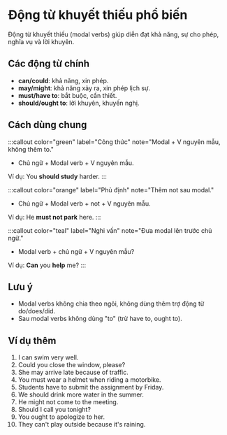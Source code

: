 # Động từ khuyết thiếu phổ biến

Động từ khuyết thiếu (modal verbs) giúp diễn đạt khả năng, sự cho phép, nghĩa vụ và lời khuyên.

## Các động từ chính
- **can/could**: khả năng, xin phép.
- **may/might**: khả năng xảy ra, xin phép lịch sự.
- **must/have to**: bắt buộc, cần thiết.
- **should/ought to**: lời khuyên, khuyến nghị.

## Cách dùng chung
:::callout color="green" label="Công thức" note="Modal + V nguyên mẫu, không thêm to."
- Chủ ngữ + Modal verb + V nguyên mẫu.

Ví dụ: You **should study** harder.
:::

:::callout color="orange" label="Phủ định" note="Thêm not sau modal."
- Chủ ngữ + Modal verb + not + V nguyên mẫu.

Ví dụ: He **must not park** here.
:::

:::callout color="teal" label="Nghi vấn" note="Đưa modal lên trước chủ ngữ."
- Modal verb + chủ ngữ + V nguyên mẫu?

Ví dụ: **Can** you **help** me?
:::

## Lưu ý
- Modal verbs không chia theo ngôi, không dùng thêm trợ động từ do/does/did.
- Sau modal verbs không dùng "to" (trừ have to, ought to).

## Ví dụ thêm
1. I can swim very well.
2. Could you close the window, please?
3. She may arrive late because of traffic.
4. You must wear a helmet when riding a motorbike.
5. Students have to submit the assignment by Friday.
6. We should drink more water in the summer.
7. He might not come to the meeting.
8. Should I call you tonight?
9. You ought to apologize to her.
10. They can't play outside because it's raining.
